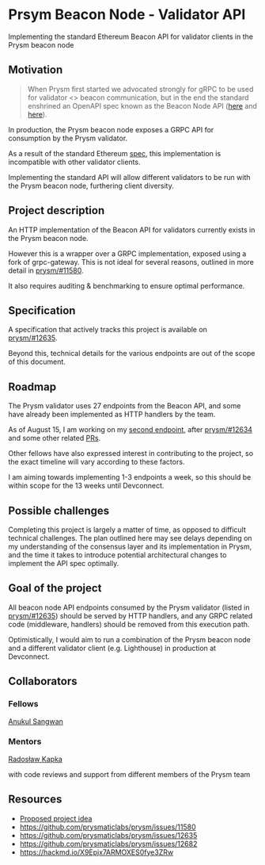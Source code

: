 # Prsym Beacon Node - Validator API

Implementing the standard Ethereum Beacon API for validator clients in the Prysm beacon node

## Motivation

> When Prysm first started we advocated strongly for gRPC to be used for validator <> beacon communication, but in the end the standard enshrined an OpenAPI spec known as the Beacon Node API ([here](https://ethereum.github.io/beacon-APIs/) and [here](https://github.com/ethereum/beacon-APIs/)).

In production, the Prysm beacon node exposes a GRPC API for consumption by the Prysm validator.

As a result of the standard Ethereum [spec](https://ethereum.github.io/beacon-APIs/#/Validator), this implementation is incompatible with other validator clients.

Implementing the standard API will allow different validators to be run with the Prysm beacon node, furthering client diversity.

## Project description

An HTTP implementation of the Beacon API for validators currently exists in the Prysm beacon node.

However this is a wrapper over a GRPC implementation, exposed using a fork of grpc-gateway. This is not ideal for several reasons, outlined in more detail in [prysm/#11580](https://github.com/prysmaticlabs/prysm/issues/11580).

It also requires auditing & benchmarking to ensure optimal performance.

## Specification

A specification that actively tracks this project is available on [prysm/#12635](https://github.com/prysmaticlabs/prysm/issues/12635).

Beyond this, technical details for the various endpoints are out of the scope of this document.

## Roadmap

The Prysm validator uses 27 endpoints from the Beacon API, and some have already been implemented as HTTP handlers by the team.

As of August 15, I am working on my [second endpoint](https://github.com/prysmaticlabs/prysm/issues/12635#issuecomment-1679895593), after [prysm/#12634](https://github.com/prysmaticlabs/prysm/pull/12634) and some other related [PRs](https://github.com/prysmaticlabs/prysm/pulls?q=is%3Apr+author%3Aanukul).

Other fellows have also expressed interest in contributing to the project, so the exact timeline will vary according to these factors.

I am aiming towards implementing 1-3 endpoints a week, so this should be within scope for the 13 weeks until Devconnect.


## Possible challenges

Completing this project is largely a matter of time, as opposed to difficult technical challenges.
The plan outlined here may see delays depending on my understanding of the consensus layer and its implementation in Prysm, and the time it takes to introduce potential architectural changes to implement the API spec optimally.

## Goal of the project

All beacon node API endpoints consumed by the Prysm validator (listed in [prysm/#12635](https://github.com/prysmaticlabs/prysm/issues/12635)) should be served by HTTP handlers, and any GRPC related code (middleware, handlers) should be removed from this execution path.

Optimistically, I would aim to run a combination of the Prysm beacon node and a different validator client (e.g. Lighthouse) in production at Devconnect.

## Collaborators

### Fellows 

[Anukul Sangwan](https://github.com/anukul)

### Mentors

[Radosław Kapka](https://github.com/rkapka)

with code reviews and support from different members of the Prysm team

## Resources

- [Proposed project idea](https://github.com/eth-protocol-fellows/cohort-four/blob/master/projects/project-ideas.md#auditing-beacon-apis-in-prysm)
- https://github.com/prysmaticlabs/prysm/issues/11580
- https://github.com/prysmaticlabs/prysm/issues/12635
- https://github.com/prysmaticlabs/prysm/issues/12682
- https://hackmd.io/X9Epjx7ARMOXES0fye3ZRw
